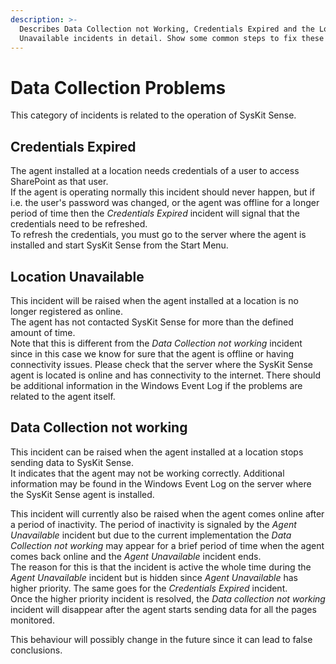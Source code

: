 ```yaml
---
description: >-
  Describes Data Collection not Working, Credentials Expired and the Location
  Unavailable incidents in detail. Show some common steps to fix these issues.
---
```


# Data Collection Problems

This category of incidents is related to the operation of SysKit Sense.

## Credentials Expired

The agent installed at a location needs credentials of a user to access SharePoint as that user.  
If the agent is operating normally this incident should never happen, but if i.e. the user's password was changed, or the agent was offline for a longer period of time then the _Credentials Expired_ incident will signal that the credentials need to be refreshed.  
To refresh the credentials, you must go to the server where the agent is installed and start SysKit Sense from the Start Menu.

## Location Unavailable

This incident will be raised when the agent installed at a location is no longer registered as online.  
The agent has not contacted SysKit Sense for more than the defined amount of time.  
Note that this is different from the _Data Collection not working_ incident since in this case we know for sure that the agent is offline or having connectivity issues. Please check that the server where the SysKit Sense agent is located is online and has connectivity to the internet. There should be additional information in the Windows Event Log if the problems are related to the agent itself.

## Data Collection not working

This incident can be raised when the agent installed at a location stops sending data to SysKit Sense.  
It indicates that the agent may not be working correctly. Additional information may be found in the Windows Event Log on the server where the SysKit Sense agent is installed.

This incident will currently also be raised when the agent comes online after a period of inactivity. The period of inactivity is signaled by the _Agent Unavailable_ incident but due to the current implementation the _Data Collection not working_ may appear for a brief period of time when the agent comes back online and the _Agent Unavailable_ incident ends.  
The reason for this is that the incident is active the whole time during the _Agent Unavailable_ incident but is hidden since _Agent Unavailable_ has higher priority. The same goes for the _Credentials Expired_ incident.  
Once the higher priority incident is resolved, the _Data collection not working_ incident will disappear after the agent starts sending data for all the pages monitored.

This behaviour will possibly change in the future since it can lead to false conclusions.

